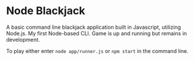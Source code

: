 # Node Blackjack

A basic command line blackjack application built in Javascript, utilizing Node.js.
My first Node-based CLI. Game is up and running but remains in development.

To play either enter `node app/runner.js` or `npm start` in the command line.
